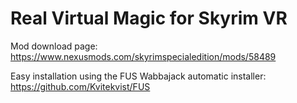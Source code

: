 # Real Virtual Magic for Skyrim VR

Mod download page: https://www.nexusmods.com/skyrimspecialedition/mods/58489

Easy installation using the FUS Wabbajack automatic installer: https://github.com/Kvitekvist/FUS


